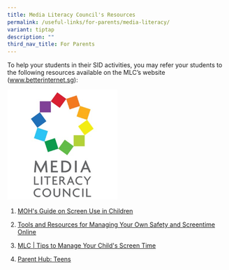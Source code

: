 ```yaml
---
title: Media Literacy Council's Resources
permalink: /useful-links/for-parents/media-literacy/
variant: tiptap
description: ""
third_nav_title: For Parents
---
```

<p>To help your students in their SID activities, you may refer your students to the following resources available on the MLC’s website (<a href="http://www.betterinternet.sg" rel="noopener noreferrer nofollow" target="_blank">www.betterinternet.sg</a>):</p><div class="isomer-image-wrapper"><img style="width: 50%;" height="auto" width="100%" alt="" src="/images/CW/media_literacy_council_logo__460_x_460_.jpg"></div><ol data-tight="true" class="tight"><li><p><a href="https://www.betterinternet.sg/-/media/Files/guidance-on-screen-use-in-children.pdf" rel="noopener noreferrer nofollow" target="_blank">MOH's Guide on Screen Use in Children</a></p></li><li><p><a href="https://www.betterinternet.sg/Resources/Resources-Listing/Tools-and-resources-for-managing-your-own-safety-online" rel="noopener noreferrer nofollow" target="_blank">Tools and Resources for Managing Your Own Safety and Screentime Online</a></p></li><li><p><a href="https://www.betterinternet.sg/Resources/Resources-Listing/Parents---screen-time" rel="noopener noreferrer nofollow" target="_blank">MLC | Tips to Manage Your Child's Screen Time</a></p></li><li><p><a href="https://www.healthhub.sg/programmes/parent-hub/teens" rel="noopener noreferrer nofollow" target="_blank">Parent Hub: Teens</a></p><p></p></li></ol><p></p><p></p>